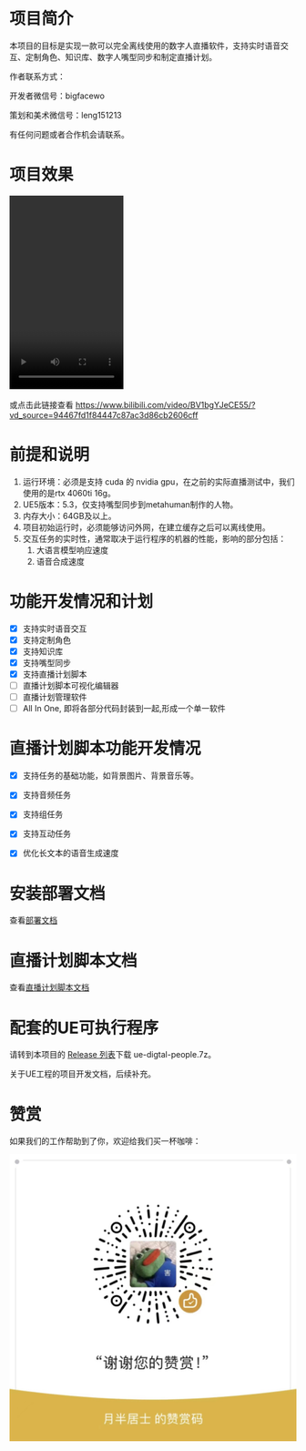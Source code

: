 # 项目简介
本项目的目标是实现一款可以完全离线使用的数字人直播软件，支持实时语音交互、定制角色、知识库、数字人嘴型同步和制定直播计划。

作者联系方式：

开发者微信号：bigfacewo

策划和美术微信号：leng151213

有任何问题或者合作机会请联系。

# 项目效果

<video src="./docs/2024-08-11_01-13-49.flv" controls="controls" width="200" height="340"></video>

或点击此链接查看
https://www.bilibili.com/video/BV1bgYJeCE55/?vd_source=94467fd1f84447c87ac3d86cb2606cff

# 前提和说明
1. 运行环境：必须是支持 cuda 的 nvidia gpu，在之前的实际直播测试中，我们使用的是rtx 4060ti 16g。
2. UE5版本：5.3，仅支持嘴型同步到metahuman制作的人物。
3. 内存大小：64GB及以上。
4. 项目初始运行时，必须能够访问外网，在建立缓存之后可以离线使用。
5. 交互任务的实时性，通常取决于运行程序的机器的性能，影响的部分包括：
   1. 大语言模型响应速度
   2. 语音合成速度

# 功能开发情况和计划

- [x] 支持实时语音交互
- [x] 支持定制角色
- [x] 支持知识库
- [x] 支持嘴型同步
- [x] 支持直播计划脚本
- [ ] 直播计划脚本可视化编辑器
- [ ] 直播计划管理软件
- [ ] All In One, 即将各部分代码封装到一起,形成一个单一软件

# 直播计划脚本功能开发情况

- [x] 支持任务的基础功能，如背景图片、背景音乐等。
- [x] 支持音频任务
- [x] 支持组任务
- [x] 支持互动任务
- [x] 优化长文本的语音生成速度


# 安装部署文档

查看[部署文档](./docs/deploy.md)

# 直播计划脚本文档

查看[直播计划脚本文档](./docs/script.md)

# 配套的UE可执行程序

请转到本项目的 [Release 列表](https://github.com/wukaikailive/digital_people/releases/tag/v1.0.0-beta)下载 ue-digtal-people.7z。

关于UE工程的项目开发文档，后续补充。


# 赞赏

如果我们的工作帮助到了你，欢迎给我们买一杯咖啡：

![zanshang](./docs/zanshang.jpg)
